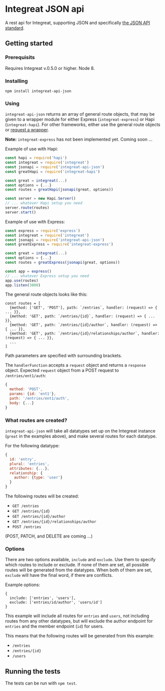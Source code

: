 # Integreat JSON api

A rest api for Integreat, supporting JSON and specifically
[the JSON API standard](http://jsonapi.org).

## Getting started

### Prerequisits

Requires Integreat v.0.5.0 or higher. Node 8.

### Installing

```
npm install integreat-api-json
```

### Using

`integreat-api-json` returns an array of general route objects, that may be
given to a wrapper module for either Express (`integreat-express`) or Hapi
(`integreat-hapi`). For other frameworks, either use the general route objects
or [request a wrapper](https://github.com/integreat-io/integreat-api-json/issues).

**Note:** `integreat-express` has not been implemented yet. Coming soon ...

Example of use with Hapi:

```javascript
const hapi = require('hapi')
const integreat = require('integreat')
const jsonapi = require('integreat-api-json')
const greatHapi = require('integreat-hapi')

const great = integreat(...)
const options = {...}
const routes = greatHapi(jsonapi(great, options))

const server = new Hapi.Server()
// ... whatever Hapi setup you need
server.route(routes)
server.start()
```

Example of use with Express:

```javascript
const express = require('express')
const integreat = require('integreat')
const jsonapi = require('integreat-api-json')
const greatExpress = require('integreat-express')

const great = integreat(...)
const options = {...}
const routes = greatExpress(jsonapi(great, options))

const app = express()
// ... whatever Express setup you need
app.use(routes)
app.listen(3000)
```

The general route objects looks like this:

```
const routes = [
  {method: ['GET', 'POST'], path: `/entries`, handler: (request) => { ... }},
  {method: 'GET', path: `/entries/{id}`, handler: (request) => { ... }},
  {method: 'GET', path: `/entries/{id}/author`, handler: (request) => { ... }},
  {method: 'GET', path: `/entries/{id}/relationships/author`, handler: (request) => { ... }},
  ...
]
```

Path parameters are specified with surrounding brackets.

The `handlerFunction` accepts a `request` object and returns a `response`
object. Expected `request` object from a POST request to `/entries/ent1/auth`:

```javascript
{
  method: 'POST',
  params: {id: 'ent1'},
  path: '/entries/ent1/auth',
  body: {...}
}
```

### What routes are created?

`integreat-api-json` will take all datatypes set up on the Integreat instance
(`great` in the examples above), and make several routes for each datatype.

For the following datatype:

```javascript
{
  id: 'entry',
  plural: 'entries',
  attributes: {...},
  relationship: {
    author: {type: 'user'}
  }
}
```

The following routes will be created:
- `GET /entries`
- `GET /entries/{id}`
- `GET /entries/{id}/author`
- `GET /entries/{id}/relationships/author`
- `POST /entries`

(POST, PATCH, and DELETE are coming ...)

### Options

There are two options available, `include` and `exclude`. Use them to specify
which routes to include or exclude. If none of them are set, all possible routes
will be generated from the datatypes. When both of them are set, `exclude` will
have the final word, if there are conflicts.

Example options:
```
{
  include: ['entries', 'users'],
  exclude: ['entries/id/author', 'users/id']
}
```

This example will include all routes for `entries` and `users`, not including
routes from any other datatypes, but will exclude the author endpoint for
`entries` and the member endpoint (`id`) for users.

This means that the following routes will be generated from this example:
- `/entries`
- `/entries/{id}`
- `/users`

## Running the tests

The tests can be run with `npm test`.
